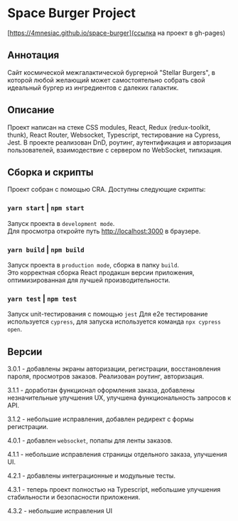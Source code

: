 # Space Burger Project
[https://4mnesiac.github.io/space-burger](ссылка на проект в gh-pages)

## Аннотация 

Сайт космической межгалактической бургерной "Stellar Burgers", в которой любой желающий может самостоятельно собрать свой идеальный бургер из ингредиентов с далеких галактик.

## Описание

Проект написан на стеке CSS modules, React, Redux (redux-toolkit, thunk), React Router, Websocket, Typescript, тестирование на Cypress, Jest. В проекте реализован DnD, роутинг, аутентификация и авторизация пользователей, взаимодествие с сервером по WebSocket, типизация.

## Сборка и скрипты

Проект собран с помощью CRA. Доступны следующие скрипты:

### `yarn start` | `npm start`

Запуск проекта в ```development mode```.\
Для просмотра откройте путь [http://localhost:3000](http://localhost:3000) в браузере.

### `yarn build` | `npm build`

Запуск проекта в ```production mode```, сборка в папку `build`.\
Это корректная сборка React продакшн версии приложения, оптимизированная для лучшей производительности.

### `yarn test` | `npm test`

Запуск unit-тестирования с помощью ```jest```
Для e2e тестирование используется ```cypress```, для запуска используется команда ```npx cypress open```.


## Версии

3.0.1 - добавлены экраны авторизации, регистрации, восстановления пароля, просмотров заказов. Реализован роутинг, авторизация.

3.1.1 - доработан функционал оформления заказа, добавлены незначительные улучшения UX, улучшена функциональность запросов к API.

3.1.2 - небольшие исправления, добавлен редирект с формы регистрации.

4.0.1 - добавлен ```websocket```, попапы для ленты заказов.

4.1.1 - небольшие исправления страницы отдельного заказа, улучшения UI.

4.2.1 - добавлены интеграционные и модульные тесты.

4.3.1 - теперь проект полностью на Typescript, небольшие улучшения стабильности и безопасности приложения.

4.3.2 - небольшие исправления UI
